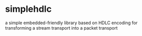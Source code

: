 # simplehdlc
a simple embedded-friendly library based on HDLC encoding for transforming a stream transport into a packet transport
